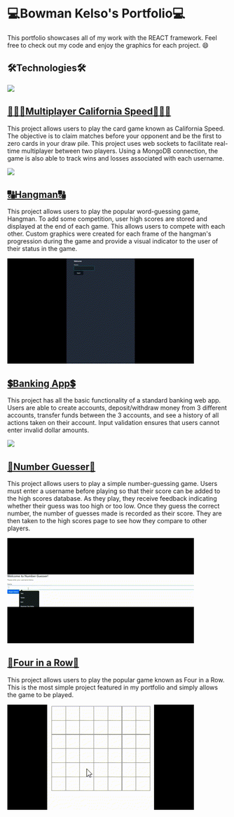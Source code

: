 # 💻Bowman Kelso's Portfolio💻
This portfolio showcases all of my work with the REACT framework. Feel free to check out my code and enjoy the graphics for each project. :smile:

## 🛠️Technologies🛠️
![](https://github-readme-stats.vercel.app/api/top-langs/?username=Bowman-Kelso&layout=compact&theme=tokyonight)

## [🧑‍🤝‍🧑Multiplayer California Speed🧑‍🤝‍🧑](https://github.com/Bowman-Kelso/Portfolio/tree/main/CaliforniaSpeed)
This project allows users to play the card game known as California Speed. The objective is to claim matches before your opponent and be the first to zero cards in your draw pile. This project uses web sockets to facilitate real-time multiplayer between two players. Using a MongoDB connection, the game is also able to track wins and losses associated with each username.

![](https://github.com/Bowman-Kelso/Portfolio/blob/main/media/CaliforniaSpeed.gif)

## [🔠Hangman🔠](https://github.com/Bowman-Kelso/Portfolio/tree/main/Hangman)
This project allows users to play the popular word-guessing game, Hangman. To add some competition, user high scores are stored and displayed at the end of each game. This allows users to compete with each other. Custom graphics were created for each frame of the hangman's progression during the game and provide a visual indicator to the user of their status in the game.

![](https://github.com/Bowman-Kelso/Portfolio/blob/main/media/Hangman.gif)

## [💲Banking App💲](https://github.com/Bowman-Kelso/Portfolio/tree/main/BankingApp)
This project has all the basic functionality of a standard banking web app. Users are able to create accounts, deposit/withdraw money from 3 different accounts, transfer funds between the 3 accounts, and see a history of all actions taken on their account. Input validation ensures that users cannot enter invalid dollar amounts.

![](https://github.com/Bowman-Kelso/Portfolio/tree/main/BankingApp)

## [🔢Number Guesser🔢](https://github.com/Bowman-Kelso/Portfolio/tree/main/NumberGuesser)
This project allows users to play a simple number-guessing game. Users must enter a username before playing so that their score can be added to the high scores database. As they play, they receive feedback indicating whether their guess was too high or too low. Once they guess the correct number, the number of guesses made is recorded as their score. They are then taken to the high scores page to see how they compare to other players.

![](https://github.com/Bowman-Kelso/Portfolio/blob/main/media/NumberGuesser.gif)

## [🔴Four in a Row🔵](https://github.com/Bowman-Kelso/Portfolio/tree/main/FourInARow)
This project allows users to play the popular game known as Four in a Row. This is the most simple project featured in my portfolio and simply allows the game to be played.

![](https://github.com/Bowman-Kelso/Portfolio/blob/main/media/FourInARow.gif)

